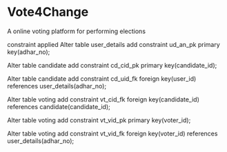 # Vote4Change
A online voting platform for performing elections

constraint applied
Alter table user_details add constraint ud_an_pk primary key(adhar_no);

Alter table candidate add constraint cd_cid_pk primary key(candidate_id);

Alter table candidate add constraint cd_uid_fk foreign key(user_id) references user_details(adhar_no);

Alter table voting add constraint vt_cid_fk foreign key(candidate_id) references candidate(candidate_id);

Alter table voting add constraint vt_vid_pk primary key(voter_id);

Alter table voting add constraint vt_vid_fk foreign key(voter_id) references user_details(adhar_no);






